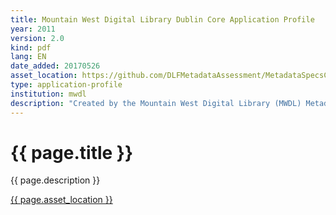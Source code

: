 ```yaml
---
title: Mountain West Digital Library Dublin Core Application Profile
year: 2011
version: 2.0
kind: pdf
lang: EN
date_added: 20170526 
asset_location: https://github.com/DLFMetadataAssessment/MetadataSpecsClearinghouse/blob/master/assets/data/MWDL_DC_Profile_Version_2.0.pdf
type: application-profile
institution: mwdl
description: "Created by the Mountain West Digital Library (MWDL) Metadata Working Group in 2009, this profile superseded the Metadata Guidelines for the Mountain West Digital Library (2006).  It is intended to guide the creation of new metadata (i.e., created after June 1, 2010) by members and contributing partners of the MWDL."
---
```


<h1>{{ page.title }}</h1>

{{ page.description }}

<a href="{{ page.asset_location }}">{{ page.asset_location }}</a>
